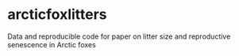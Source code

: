 # arcticfoxlitters
Data and reproducible code for paper on litter size and reproductive senescence in Arctic foxes
